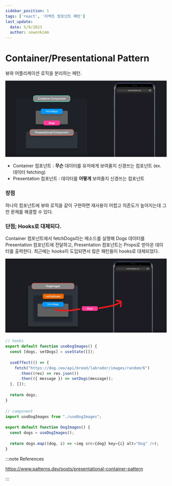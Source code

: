 ```yaml
---
sidebar_position: 1
tags: ['react', '리액트 컴포넌트 패턴']
last_update:
  date: 5/9/2023
  author: sewonkimm
---
```


# Container/Presentational Pattern


뷰와 어플리케이션 로직을 분리하는 패턴.

![Container/Presentational Pattern](./containerPresentation.png)

- Container 컴포넌트 : **무슨** 데이터를 유저에게 보여줄지 신경쓰는 컴포넌트 (ex. 데이터 fetching)
- Presentation 컴포넌트 : 데이터를 **어떻게** 보여줄지 신경쓰는 컴포넌트



### 장점

하나의 컴포넌트에 뷰와 로직을 같이 구현하면 재사용이 어렵고 의존도가 높아지는데 그런 문제를 해결할 수 있다.

### 단점; Hooks로 대체되다.

Container 컴포넌트에서 fetchDogs라는 메소드를 실행해 Dogs 데이터를 Presentation 컴포넌트에 전달하고, Presentation 컴포넌트는 Props로 받아온 데이터를 출력한다. 최근에는 hooks이 도입되면서 많은 패턴들이 hooks로 대체되었다. 

![Hooks](./containerPresentationHooks.png)

```javascript
// hooks
export default function useDogImages() {
  const [dogs, setDogs] = useState([]);
 
  useEffect(() => {
    fetch("https://dog.ceo/api/breed/labrador/images/random/6")
      .then((res) => res.json())
      .then(({ message }) => setDogs(message));
  }, []);
 
  return dogs;
}

// component
import useDogImages from "./useDogImages";

export default function DogImages() {
  const dogs = useDogImages();

  return dogs.map((dog, i) => <img src={dog} key={i} alt="Dog" />);
}
```

:::note References

https://www.patterns.dev/posts/presentational-container-pattern

:::
